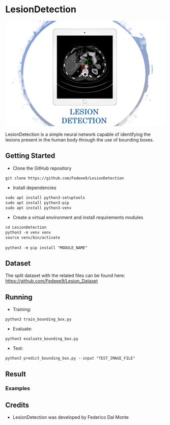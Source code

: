 # LesionDetection

<p align="center">
<img src="image/Principal_Image.png?raw=true"  width=800px />
</p>

LesionDetection is a simple neural network capable of identifying the lesions present in the human body through the use of bounding boxes.

## Getting Started

* Clone the GitHub repository
```
git clone https://github.com/Fedeee9/LesionDetection
```

* Install dependencies
```
sudo apt install python3-setuptools
sudo apt install python3-pip
sudo apt install python3-venv
```

* Create a virtual environment and install requirements modules
```
cd LesionDetection
python3 -m venv venv
source venv/bin/activate

python3 -m pip install "MODULE_NAME"
```

## Dataset
The split dataset with the related files can be found here: https://github.com/Fedeee9/Lesion_Dataset

## Running
* Training:
```
python3 train_bounding_box.py
```
* Evaluate:
```
python3 evaluate_bounding_box.py
```
* Test:
```
python3 predict_bounding_box.py --input "TEST_IMAGE_FILE"
```

## Result

### Examples

## Credits
* LesionDetection was developed by Federico Dal Monte
